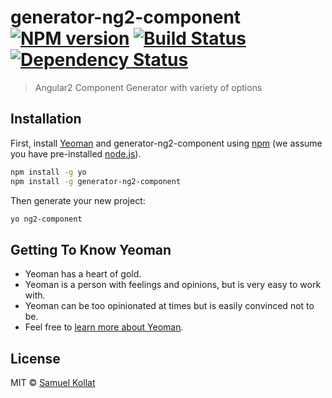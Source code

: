 # generator-ng2-component [![NPM version][npm-image]][npm-url] [![Build Status][travis-image]][travis-url] [![Dependency Status][daviddm-image]][daviddm-url]
> Angular2 Component Generator with variety of options

## Installation

First, install [Yeoman](http://yeoman.io) and generator-ng2-component using [npm](https://www.npmjs.com/) (we assume you have pre-installed [node.js](https://nodejs.org/)).

```bash
npm install -g yo
npm install -g generator-ng2-component
```

Then generate your new project:

```bash
yo ng2-component
```

## Getting To Know Yeoman

 * Yeoman has a heart of gold.
 * Yeoman is a person with feelings and opinions, but is very easy to work with.
 * Yeoman can be too opinionated at times but is easily convinced not to be.
 * Feel free to [learn more about Yeoman](http://yeoman.io/).

## License

MIT © [Samuel Kollat](https://github.com/samuel-kollat)


[npm-image]: https://badge.fury.io/js/generator-ng2-component.svg
[npm-url]: https://npmjs.org/package/generator-ng2-component
[travis-image]: https://travis-ci.org/samuel-kollat/generator-ng2-component.svg?branch=master
[travis-url]: https://travis-ci.org/samuel-kollat/generator-ng2-component
[daviddm-image]: https://david-dm.org/samuel-kollat/generator-ng2-component.svg?theme=shields.io
[daviddm-url]: https://david-dm.org/samuel-kollat/generator-ng2-component
